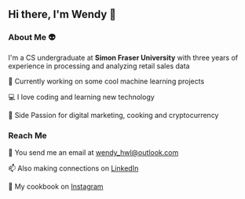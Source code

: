 ## Hi there, I'm Wendy 👋

<!--
**wendyhwl/wendyhwl** is a ✨ _special_ ✨ repository because its `README.md` (this file) appears on your GitHub profile.

Here are some ideas to get you started:


- 
- 🌱 I’m currently learning ...
- 👯 I’m looking to collaborate on ...
- 🤔 I’m looking for help with ...
- 💬 Ask me about ...
- 📫 How to reach me: ...
- 😄 Pronouns: ...
- ⚡ Fun fact: ...
-->

### About Me 👽

I'm a CS undergraduate at **Simon Fraser University** with three years of experience in processing and analyzing retail sales data

🤖 Currently working on some cool machine learning projects

💻 I love coding and learning new technology

💟 Side Passion for digital marketing, cooking and cryptocurrency 

### Reach Me 

📧 You send me an email at wendy_hwl@outlook.com

📫 Also making connections on [LinkedIn](linkedin.com/in/wendyhwl)

🍜 My cookbook on [Instagram](https://www.instagram.com/holdmabowl/)


